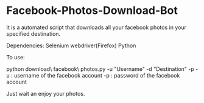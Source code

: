 # Facebook-Photos-Download-Bot
It is a automated script that downloads all your facebook photos in your specified destination.

Dependencies:
Selenium webdriver(Firefox)
Python

To use:

python download\ facebook\ photos.py -u "Username" -d "Destination" -p
-u : username of the facebook account
-p : password of the facebook account

Just wait an enjoy your photos.
